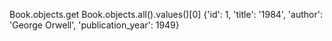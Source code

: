 Book.objects.get
Book.objects.all().values()[0]
{'id': 1, 'title': '1984', 'author': 'George Orwell', 'publication_year': 1949}

